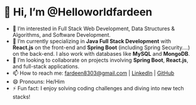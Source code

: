 # 👋 Hi, I’m @Helloworldfardeen

- 👀 I’m interested in Full Stack Web Development, Data Structures & Algorithms, and Software Development.
- 🌱 I’m currently specializing in **Java Full Stack Development** with **React.js** on the front-end and **Spring Boot** (including Spring Security....) on the back-end. I also work with databases like **MySQL** and **MongoDB**.
- 💞️ I’m looking to collaborate on projects involving **Spring Boot**, **React.js**, and full-stack applications.
- 📫 How to reach me: fardeen8303@gmail.com | [LinkedIn](https://linkedin.com/in/fardeenkhan777) | [GitHub](https://github.com/Helloworldfardeen)
- 😄 Pronouns: He/Him
- ⚡ Fun fact: I enjoy solving coding challenges and diving into new tech stacks!
